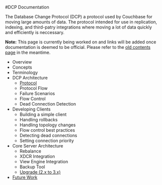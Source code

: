 #DCP Documentation

The Database Change Protocol (DCP) a protocol used by Couchbase for moving large amounts of data. The protocol intended for use in replication, indexing, and third-patry integrations where moving a lot of data quickly and efficiently is neccessary.

**Note:** This page is currently being worked on and links will be added once documentation is deemed to be official. Please refer to the [old contents page](deprecated/README.md) in the meantime.

* Overview
* Concepts
* Terminology
* DCP Architecture
	* [Protocol](documentation/protocol.md)
	* Protocol Flow
	* Failure Scenarios
	* Flow Control
	* Dead Connection Detection
* Developing Clients
	* Building a simple client
	* Handling rollbacks
	* Handling topology changes
	* Flow control best practices
	* Detecting dead connections
	* Setting connection priority
* Core Server Architecture
	* Rebalance
	* XDCR Integration
	* View Engine Integration
	* Backup Tool
	* [Upgrade (2.x to 3.x)](documentation/upgrade.md)
* [Future Work](documentation/future-work.md)